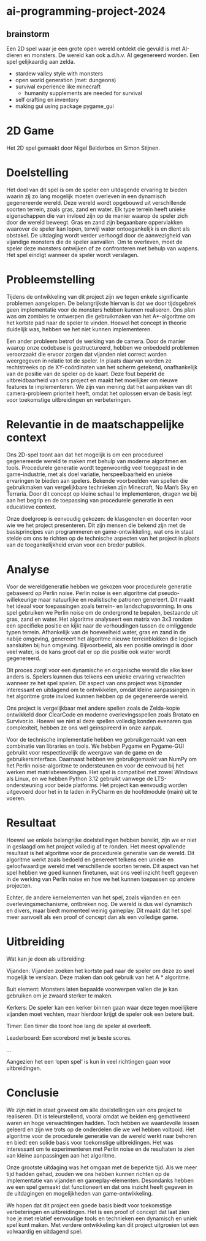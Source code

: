 # ai-programming-project-2024

## brainstorm
Een 2D spel waar je een grote open wereld ontdekt die gevuld is met AI-dieren en monsters. De wereld kan ook a.d.h.v. AI gegenereerd worden. Een spel gelijkaardig aan zelda. 

- stardew valley style with monsters
- open world generation (met: dungeons)
- survival experience like minecraft
  - humanity supplements are needed for survival
- self crafting en inventory 
- making gui using package pygame_gui



# 2D Game 

Het 2D spel gemaakt door Nigel Belderbos en Simon Stijnen. 

# Doelstelling 

Het doel van dit spel is om de speler een uitdagende ervaring te bieden waarin zij zo lang mogelijk moeten overleven in een dynamisch gegenereerde wereld. Deze wereld wordt opgebouwd uit verschillende soorten terrein, zoals gras, zand en water. Elk type terrein heeft unieke eigenschappen die van invloed zijn op de manier waarop de speler zich door de wereld beweegt. Gras en zand zijn begaanbare oppervlakken waarover de speler kan lopen, terwijl water ontoegankelijk is en dient als obstakel. De uitdaging wordt verder verhoogd door de aanwezigheid van vijandige monsters die de speler aanvallen. Om te overleven, moet de speler deze monsters ontwijken of ze confronteren met behulp van wapens. Het spel eindigt wanneer de speler wordt verslagen. 

# Probleemstelling 

Tijdens de ontwikkeling van dit project zijn we tegen enkele significante problemen aangelopen. De belangrijkste hiervan is dat we door tijdsgebrek geen implementatie voor de monsters hebben kunnen realiseren. Ons plan was om zombies te ontwerpen die gebruikmaken van het A*-algoritme om het kortste pad naar de speler te vinden. Hoewel het concept in theorie duidelijk was, hebben we het niet kunnen implementeren. 

Een ander probleem betrof de werking van de camera. Door de manier waarop onze codebase is gestructureerd, hebben we onbedoeld problemen veroorzaakt die ervoor zorgen dat vijanden niet correct worden weergegeven in relatie tot de speler. In plaats daarvan worden ze rechtstreeks op de XY-coördinaten van het scherm getekend, onafhankelijk van de positie van de speler op de kaart. Deze fout beperkt de uitbreidbaarheid van ons project en maakt het moeilijker om nieuwe features te implementeren. We zijn van mening dat het aanpakken van dit camera-probleem prioriteit heeft, omdat het oplossen ervan de basis legt voor toekomstige uitbreidingen en verbeteringen. 

# Relevantie in de maatschappelijke context 

Ons 2D-spel toont aan dat het mogelijk is om een procedureel gegenereerde wereld te maken met behulp van moderne algoritmen en tools. Procedurele generatie wordt tegenwoordig veel toegepast in de game-industrie, met als doel variatie, herspeelbaarheid en unieke ervaringen te bieden aan spelers. Bekende voorbeelden van spellen die gebruikmaken van vergelijkbare technieken zijn Minecraft, No Man’s Sky en Terraria. Door dit concept op kleine schaal te implementeren, dragen we bij aan het begrip en de toepassing van procedurele generatie in een educatieve context. 

Onze doelgroep is eenvoudig gekozen: de klasgenoten en docenten voor wie we het project presenteren. Dit zijn mensen die bekend zijn met de basisprincipes van programmeren en game-ontwikkeling, wat ons in staat stelde om ons te richten op de technische aspecten van het project in plaats van de toegankelijkheid ervan voor een breder publiek. 

# Analyse 

Voor de wereldgeneratie hebben we gekozen voor procedurele generatie gebaseerd op Perlin noise. Perlin noise is een algoritme dat pseudo-willekeurige maar natuurlijke en realistische patronen genereert. Dit maakt het ideaal voor toepassingen zoals terrein- en landschapsvorming. In ons spel gebruiken we Perlin noise om de ondergrond te bepalen, bestaande uit gras, zand en water. Het algoritme analyseert een matrix van 3x3 rondom een specifieke positie en kijkt naar de verhoudingen tussen de omliggende typen terrein. Afhankelijk van de hoeveelheid water, gras en zand in de nabije omgeving, genereert het algoritme nieuwe terreinblokken die logisch aansluiten bij hun omgeving. Bijvoorbeeld, als een positie omringd is door veel water, is de kans groot dat er op die positie ook water wordt gegenereerd. 

Dit proces zorgt voor een dynamische en organische wereld die elke keer anders is. Spelers kunnen dus telkens een unieke ervaring verwachten wanneer ze het spel spelen. Dit aspect van ons project was bijzonder interessant en uitdagend om te ontwikkelen, omdat kleine aanpassingen in het algoritme grote invloed kunnen hebben op de gegenereerde wereld. 

Ons project is vergelijkbaar met andere spellen zoals de Zelda-kopie ontwikkeld door ClearCode en moderne overlevingsspellen zoals Brotato en Survivor.io. Hoewel we niet al deze spellen volledig konden evenaren qua complexiteit, hebben ze ons wel geïnspireerd in onze aanpak. 

Voor de technische implementatie hebben we gebruikgemaakt van een combinatie van libraries en tools. We hebben Pygame en Pygame-GUI gebruikt voor respectievelijk de weergave van de game en de gebruikersinterface. Daarnaast hebben we gebruikgemaakt van NumPy om het Perlin noise-algoritme te ondersteunen en voor de eenvoud bij het werken met matrixbewerkingen. Het spel is compatibel met zowel Windows als Linux, en we hebben Python 3.12 gebruikt vanwege de LTS-ondersteuning voor beide platforms. Het project kan eenvoudig worden uitgevoerd door het in te laden in PyCharm en de hoofdmodule (main) uit te voeren. 

# Resultaat 

Hoewel we enkele belangrijke doelstellingen hebben bereikt, zijn we er niet in geslaagd om het project volledig af te ronden. Het meest opvallende resultaat is het algoritme voor de procedurele generatie van de wereld. Dit algoritme werkt zoals bedoeld en genereert telkens een unieke en geloofwaardige wereld met verschillende soorten terrein. Dit aspect van het spel hebben we goed kunnen finetunen, wat ons veel inzicht heeft gegeven in de werking van Perlin noise en hoe we het kunnen toepassen op andere projecten. 

Echter, de andere kernelementen van het spel, zoals vijanden en een overlevingsmechanisme, ontbreken nog. De wereld is dus wel dynamisch en divers, maar biedt momenteel weinig gameplay. Dit maakt dat het spel meer aanvoelt als een proof of concept dan als een volledige game. 

# Uitbreiding 

Wat kan je doen als uitbreiding: 

Vijanden: Vijanden zoeken het kortste pad naar de speler om deze zo snel mogelijk te verslaan. Deze maken dan ook gebruik van het A * algoritme. 

Buit element: Monsters laten bepaalde voorwerpen vallen die je kan gebruiken om je zwaard sterker te maken. 

Kerkers: De speler kan een kerker binnen gaan waar deze tegen moeilijkere vijanden moet vechten, maar hierdoor krijgt de speler ook een betere buit. 

Timer: Een timer die toont hoe lang de speler al overleeft. 

Leaderboard: Een scorebord met je beste scores. 

... 

Aangezien het een ‘open spel’ is kun in veel richtingen gaan voor uitbreidingen. 

# Conclusie 

We zijn niet in staat geweest om alle doelstellingen van ons project te realiseren. Dit is teleurstellend, vooral omdat we beiden erg gemotiveerd waren en hoge verwachtingen hadden. Toch hebben we waardevolle lessen geleerd en zijn we trots op de onderdelen die we wel hebben voltooid. Het algoritme voor de procedurele generatie van de wereld werkt naar behoren en biedt een solide basis voor toekomstige uitbreidingen. Het was interessant om te experimenteren met Perlin noise en de resultaten te zien van kleine aanpassingen aan het algoritme. 

Onze grootste uitdaging was het omgaan met de beperkte tijd. Als we meer tijd hadden gehad, zouden we ons hebben kunnen richten op de implementatie van vijanden en gameplay-elementen. Desondanks hebben we een spel gemaakt dat functioneert en dat ons inzicht heeft gegeven in de uitdagingen en mogelijkheden van game-ontwikkeling. 

We hopen dat dit project een goede basis biedt voor toekomstige verbeteringen en uitbreidingen. Het is een proof of concept dat laat zien hoe je met relatief eenvoudige tools en technieken een dynamisch en uniek spel kunt maken. Met verdere ontwikkeling kan dit project uitgroeien tot een volwaardig en uitdagend spel. 